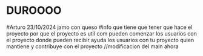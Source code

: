 # DUROOOO
#Arturo 23/10/2024 
jamo con queso
#info que tiene que tener
que hace el proyecto
por que el proyecto es util
com pueden comenzar los usuarios  con el proyecto
donde pueden recibir ayuda los usuarios con tu proyecto
quien mantiene y contribuye con el proyecto
//modificacion del main ahora
